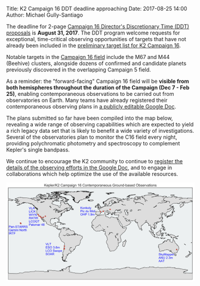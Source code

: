 Title: K2 Campaign 16 DDT deadline approaching
Date: 2017-08-25 14:00
Author: Michael Gully-Santiago

The deadline for 2-page
[Campaign 16 Director's Discretionary Time (DDT) proposals](k2-ddt.html)
is **August 31, 2017**.
The DDT program welcome requests for exceptional, time-critical
observing opportunities of targets that have not already been included in the
[preliminary target list for K2 Campaign 16](k2-campaign-16-preliminary-target-list-available.html).

Notable targets in the [Campaign 16 field](/images/k2/k2-c16-field.png)
include the M67 and M44 (Beehive) clusters,
alongside dozens of confirmed and candidate planets previously discovered in the overlapping Campaign 5 field.

As a reminder: the "forward-facing" Campaign 16 field
will be **visible from both hemispheres throughout the duration of the Campaign (Dec 7 - Feb 25)**,
enabling contemporaneous observations to be carried out from observatories on Earth. Many teams have already registered their contemporaneous observing plans in [a publicly editable Google Doc](share-your-plan-for-k2-campaign-16-ancillary-observations.html).

The plans submitted so far have been compiled into the map below,
revealing a wide range of observing capabilities which are expected to yield
a rich legacy data set that is likely to benefit a wide variety of investigations.
Several of the observatories plan to monitor the C16 field every night,
providing polychromatic photometry and spectroscopy to complement Kepler's single bandpass.

We continue to encourage the K2 community to continue to [register
the details of the observing efforts in the Google Doc](share-your-plan-for-k2-campaign-16-ancillary-observations.html),
and to engage in collaborations which help optimize the use of the available resources.

[![Map of selected ground-based observations of the Campaign 16 field](images/K2C16_global_map.png)](images/K2C16_global_map.png)
